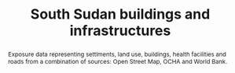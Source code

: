 ---
schema: rdl
title: South Sudan buildings and infrastructures
organization: GFDRR
filename: exp-ssd-all
resources:
  - name: 'South Sudan buildings, land use and roads'
    aggregation_type: Footprints
    format:
      - gpkg
    resource_description: 'Buildings, land use, and roads polygons from OpenStreetMap'
    h-res: ''
    epsg: 4326 (WGS84)
    url: >-
      https://rdl-jkan-datasets.s3-ap-southeast-2.amazonaws.com/exposure/exp-ssd-osm.gpkg
  - name: South Sudan settlements
    aggregation_type: Points or lines
    format:
      - gpkg
    resource_description: Location and ranking of settlements from OCHA (2019)
    h-res: ''
    epsg: 4326 (WGS84)
    url: >-
      https://rdl-jkan-datasets.s3-ap-southeast-2.amazonaws.com/exposure/exp-ssd-settlements_ocha.gpkg
  - name: South Sudan health facilities
    aggregation_type: Points or lines
    format:
      - gpkg
    resource_description: Location and ranking of health facilities from World Bank (2009)
    h-res: ''
    epsg: 4326 (WGS84)
    url: >-
      https://rdl-jkan-datasets.s3-ap-southeast-2.amazonaws.com/exposure/exp-ssd-health_wb.gpkg
category:
  - Exposure
abstract: >-
  Exposure data representing settlments, land use, buildings, health facilities
  and roads from a combination of sources: Open Street Map, OCHA and World Bank.
notes: ''
source: OSM
model_date: '2018'
version: ''
purpose: >-
  The results of the analysis contribute to the production of knowledge for
  disaster risk management (DRM) to support the World Bank’s operational teams
  in their in-country engagements. Specifcally, the key fndings of this study 
  allow to rank South Sudan states in terms of natural disasters risk, and to
  identify the most critical components for each area. The output of this
  assessment includes a geodatabase which contains both the key primary data and
  all the resulting maps produced by the analysis, allowing risk analysts and
  managers to explore them in detail using GIS software.
project: 'Disasters, conflict, and displacement: Intersectional risks in South Sudan'
biblio_title: >-
  World Bank (2020) - Disasters, conflict, and displacement: Intersectional
  risks in South Sudan
biblio_url: 'https://www.preventionweb.net/publications/view/73878'
geo_coverage:
  - SSD
license: 'https://creativecommons.org/licenses/by/4.0/'
maintainer: GFDRR
maintainer_email: contact@riskdatalibrary.org
exposure_category:
  - Buildings
occupancy:
  - Mixed
occupancy_time: ''
taxonomy_source: ''
taxonomy_code: ''
event_time_year: ''
add_attributes: ''
val_type:
  - Structure
val_unit: None
---